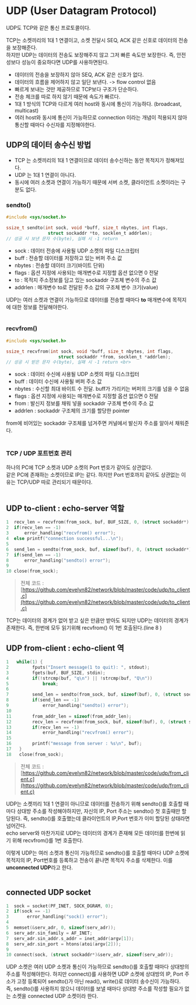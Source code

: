 # UDP (User Datagram Protocol)

UDP도 TCP와 같은 통신 프로토콜이다.<br>

TCP는 소켓끼리의 1대 1 연결이고, 소켓 전달시 SEQ, ACK 같은 신호로 데이터의 전송을 보장해준다.<br>
하지만 UDP는 데이터의 전송도 보장해주지 않고 그저 빠른 속도만 보장한다. 즉, 안전성보다 성능이 중요하다면 UDP를 사용하면된다.<br>

- 데이터의 전송을 보장하지 않아 SEQ, ACK 같은 신호가 없다.
- 데이터의 흐름을 제어하지 않고 일단 보낸다. -> flow control 없음
- 빠르게 보내는 것만 제공하므로 TCP보다 구조가 단순하다.
- 전송 체크를 따로 하지 않기 때문에 속도가 빠르다.
- 1대 1 방식의 TCP와 다르게 여러 host와 동시에 통신이 가능하다. (broadcast, multicast)
- 여러 host와 동시에 통신이 가능하므로 connection 이라는 개념이 적용되지 않아 통신할 때마다 수신자를 지정해야한다.


## UDP의 데이터 송수신 방법

- TCP 는 소켓끼리의 1대 1 연결이므로 데이터 송수신하는 동안 목적지가 정해져있다.
- UDP 는 1대 1 연결이 아니다.
- 동시에 여러 소켓과 연결이 가능하기 때문에 서버 소켓, 클라이언트 소켓이라는 구분도 없다.

### sendto()

```c
#include <sys/socket.h>

ssize_t sendto(int sock, void *buff, size_t nbytes, int flags,
                struct sockaddr *to, socklen_t addrlen);
// 성공 시 보낸 문자 수(byte), 실패 시 -1 return            
```

- sock : 데이터 전송에 사용될 UDP 소켓의 파일 디스크립터
- buff : 전송할 데이터를 저장하고 있는 버퍼 주소 값
- nbytes : 전송할 데이터 크기(바이트 단위)
- flags : 옵션 지정에 사용되는 매개변수로 지정할 옵션 없으면 0 전달
- to : 목적지 주소정보를 담고 있는 sockaddr 구조체 변수의 주소 값
- addrlen : 매개변수 to로 전달된 주소 값의 구조체 변수 크기(value)

UDP는 여러 소켓과 연결이 가능하므로 데이터를 전송할 때마다 **to** 매개변수에 목적지에 대한 정보를 전달해야한다.<br><br>

### recvfrom()

```c
#include <sys/socket.h>

ssize_t recvfrom(int sock, void *buff, size_t nbytes, int flags,
                    struct sockaddr *from, socklen_t *addrlen);
// 성공 시 받은 문자 수(byte), 실패 시 -1 return <br>
```

- sock : 데이터 수신에 사용될 UDP 소켓의 파일 디스크립터
- buff : 데이터 수신에 사용될 버퍼 주소 값
- nbytes : 수신할 최대 바이트 수 전달. buff가 가리키는 버퍼의 크기를 넘을 수 없음
- flags : 옵션 지정에 사용되는 매개변수로 지정할 옵션 없으면 0 전달
- from : 발신지 정보를 채워 넣을 sockaddr 구조체 변수의 주소 값
- addrlen : sockaddr 구조체의 크기를 할당한 pointer

from에 비어있는 sockaddr 구조체를 넘겨주면 커널에서 발신자 주소를 알아서 채워준다.<br><br>

### TCP / UDP 포트번호 관리

하나의 PC에 TCP 소켓과 UDP 소켓의 Port 번호가 같아도 상관없다.<br>
같은 PC에 존재하는 소켓이므로 IP는 같다. 하지만 Port 번호까지 같아도 상관없는 이유는 TCP/UDP 따로 관리되기 때문이다.<br><br>

## UDP to-client : echo-server 역할

```c
1  recv_len = recvfrom(from_sock, buf, BUF_SIZE, 0, (struct sockaddr*) &to_addr, &to_addr_len);
2  if(recv_len == -1)
3      error_handling("recvfrom() error");
4  else printf("connection successful...\n");
5        
6  send_len = sendto(from_sock, buf, sizeof(buf), 0, (struct sockaddr*) &to_addr, to_addr_len);
7  if(send_len == -1)
8      error_handling("sendto() error");
9    
10 close(from_sock);
```

> 전체 코드 : [https://github.com/evelyn82/network/blob/master/code/udp/to_client.c](https://github.com/evelyn82/network/blob/master/code/udp/to_client.c)<br>

TCP는 데이터의 경계가 없어 받고 싶은 만큼만 받아도 되지만 UDP는 데이터의 경계가 존재한다. 즉, 한번에 모두 읽기위해 recvfrom() 이 1번 호출된다.(line 8 )<br>

## UDP from-client : echo-client 역

```c
1   while(1) {
2         fputs("Insert message(1 to quit): ", stdout);
3         fgets(buf, BUF_SIZE, stdin);
4         if(!strcmp(buf, "q\n") || !strcmp(buf, "Q\n"))
5             break;
6        
7         send_len = sendto(from_sock, buf, sizeof(buf), 0, (struct sockaddr*) &to_addr, sizeof(to_addr));
8         if(send_len == -1)
9             error_handling("sendto() error");
10    
11        from_addr_len = sizeof(from_addr_len);
12        recv_len = recvfrom(from_sock, buf, sizeof(buf), 0, (struct sockaddr*) &from_addr, &from_addr_len);
13        if(recv_len == -1)
14            error_handling("recvfrom() error");
15   
16        printf("message from server : %s\n", buf);
17   }
18   close(from_sock);
```

> 전체 코드 : [https://github.com/evelyn82/network/blob/master/code/udp/from_client.c](https://github.com/evelyn82/network/blob/master/code/udp/from_client.c)<br>

UDP는 소켓끼리 1대 1 연결이 아니므로 데이터를 전송하기 위해 sendto()를 호출할 때마다 상대방 주소를 작성해야하지만, 자신의 IP, Port 주소는 sendto() 첫 호출때만 할당된다. 즉, sendto()를 호출했는데 클라이언트의 IP,Port 번호가 이미 할당된 상태라면 넘어간다.<br>
echo server와 마찬가지로 UDP는 데이터의 경계가 존재해 모든 데이터를 한번에 읽기 위해 recvfrom()를 1번 호출한다.<br>

이렇게 UDP는 여러 소켓과 통신이 가능하므로 sendto()를 호출할 때마다 UDP 소켓에 목적지의 IP, Port번호를 등록하고 전송이 끝나면 목적지 주소를 삭제한다. 이를 **unconnected UDP**라고 한다.<br><br>

## connected UDP socket

```c
1  sock = socket(PF_INET, SOCK_DGRAM, 0);
2  if(sock == -1)
3       error_handling("sock() error");
4  
5  memset(&serv_adr, 0, sizeof(serv_adr));  
6  serv_adr.sin_family = AF_INET;
7  serv_adr.sin_addr.s_addr = inet_addr(argv[1]);
8  serv_adr.sin_port = htons(atoi(argv[2]));
9 
10 connect(sock, (struct sockaddr*)&serv_adr, sizeof(serv_adr));
```

UDP 소켓은 여러 UDP 소켓과 통신이 가능하므로 sendto()를 호출할 때마다 상대방의 주소를 작성해야한다. 하지만 connect()를 사용하면 UDP 소켓에 상대방의 IP, Port 주소가 고정 등록되어 sendto()가 아닌 read(), write()로 데이터 송수신이 가능하다.<br>
즉, sendto()를 사용하지 않으니 데이터를 보낼 때마다 상대방 주소를 작성할 필요가 없는 소켓을 connected UDP 소켓이라 한다.<br>

